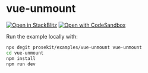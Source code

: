 # vue-unmount

[![Open in StackBlitz](https://developer.stackblitz.com/img/open_in_stackblitz.svg)](https://stackblitz.com/github/prosekit/examples/tree/master/vue-unmount)
[![Open with CodeSandbox](https://assets.codesandbox.io/github/button-edit-lime.svg)](https://codesandbox.io/p/sandbox/github/prosekit/examples/tree/master/vue-unmount)

Run the example locally with:

```bash
npx degit prosekit/examples/vue-unmount vue-unmount
cd vue-unmount
npm install
npm run dev
```
